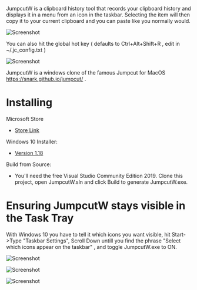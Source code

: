 
<p>
JumpcutW is a clipboard history tool that records your clipboard history and displays it in a menu from an icon in the taskbar.  Selecting the item will then copy it to your current clipboard and you can paste like you normally would.
</p>


![Screenshot](https://github.com/qorrect/JumpcutW/blob/main/Assets/greenshot.png?raw=true)

You can also hit the global hot key ( defaults to Ctrl+Alt+Shift+R , edit in ~/.jc_config.txt )

![Screenshot](https://github.com/qorrect/JumpcutW/blob/main/Assets/greenshot2.png?raw=true)

JumpcutW is a windows clone of the famous Jumpcut for MacOS https://snark.github.io/jumpcut/ .

# Installing

Microsoft Store
 - [Store Link](https://www.microsoft.com/en-us/p/jumpcut/9nhn4f6b5vfp)

Windows 10 Installer:
 - [Version 1.18](https://github.com/qorrect/JumpcutW/releases/tag/release_20201115)

Build from Source:
 - You'll need the free Visual Studio Community Edition 2019.  Clone this project, open JumpcutW.sln and click Build to generate JumpcutW.exe.


# Ensuring JumpcutW stays visible in the Task Tray

With Windows 10 you have to tell it which icons you want visible, hit Start->Type "Taskbar Settings", Scroll Down untill you find the phrase "Select which icons appear on the taskbar" , and toggle JumpcutW.exe to ON.

![Screenshot](https://github.com/qorrect/JumpcutW/blob/main/Assets/toolbar1.png?raw=true)

![Screenshot](https://github.com/qorrect/JumpcutW/blob/main/Assets/toolbar2.png?raw=true)

![Screenshot](https://github.com/qorrect/JumpcutW/blob/main/Assets/toolbar3.png?raw=true)

